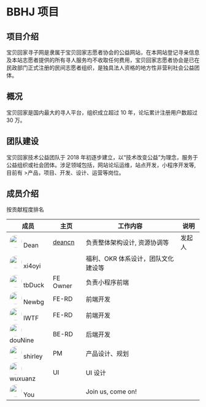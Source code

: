 # BBHJ 项目

## 项目介绍

宝贝回家寻子网是隶属于宝贝回家志愿者协会的公益网站，在本网站登记寻亲信息及本站志愿者提供的所有寻人服务均不收取任何费用，宝贝回家志愿者协会是已在民政部门正式注册的民间志愿者组织，是独具法人资格的地方性非营利社会公益团体。

## 概况

宝贝回家是国内最大的寻人平台，组织成立超过 10 年，论坛累计注册用户数超过 30 万。

## 团队建设

宝贝回家技术公益团队于 2018 年初逐步建立，以“技术改变公益”为理念，服务于公益组织或社会团体。涉足领域包括，网站论坛运维，站点开发，小程序开发等, 目前有 >产品，项目、开发、设计、运营等岗位。


## 成员介绍

按贡献程度排名

| 成员 | 主页 |  工作内容  |  说明  |
| ---- |----| ----------|----|
| <img src="https://avatars1.githubusercontent.com/u/1617384?s=460&v=4" style="width:32px; height:32px; border-radius:50%; "/> Dean | [deancn](https://github.com/deancn) | 负责整体架构设计, 资源协调等  |   发起人 | |
| <img src="http://wx.qlogo.cn/mmhead/Q3auHgzwzM6hPe6p4dURcERDlOS1IK4VgsDMk2JFWDK7tibq2lolq1g/64/0" style="width:32px; height:32px; border-radius:50%; "/>  xi4oyi | | 福利、OKR 体系设计，团队文化建设等  |    |
| <img src="http://wx.qlogo.cn/mmhead/daCYIKavDP339OBxQ3lcfpTW081rgjapgWJiclhsX4v0/64/0" style="width:32px; height:32px; border-radius:50%; "/>  tbDuck| FE Owner | 负责小程序前端  |    |
| <img src="http://wx.qlogo.cn/mmhead/PXeiaUTibV21CqnPnL3ekcibcYtLnckWFuem05sMHQXQxM/64/0" style="width:32px; height:32px; border-radius:50%; "/>  Newbg | FE-RD | 前端开发 |    |
| <img src="http://wx.qlogo.cn/mmhead/Q3auHgzwzM7ndt7HD622ltCicv6licTQxxN6vxdYiaYGmkyeSoOEeNDDg/64/0" style="width:32px; height:32px; border-radius:50%; "/>  IWTF | FE-RD | 前端开发 |    |
| <img src="http://wx.qlogo.cn/mmhead/PiajxSqBRaEJUrw1hw07l4ZQ6uHPO12RiccUHONT4DxKhibhkUX4liasTw/64/0" style="width:32px; height:32px; border-radius:50%; "/>  douNine | BE-RD | 后端开发 |    |
| <img src="https://wx.qlogo.cn/mmhead/ibefPNwibd61AdP63mprCZdPBrJUiaibbVwrfklC1RjKfP4/64" style="width:32px; height:32px; border-radius:50%; "/>  shirley | PM   | 产品设计、规划  |    |
| <img src="https://wx.qlogo.cn/mmhead/iaxbm0mx8p8JbKGj8M8x0u5JwtskkHg1BtfX0jic2fiazM/64" style="width:32px; height:32px; border-radius:50%; "/>  wuxuanz | UI  | UI 设计 |    |
| <img src="https://avatars1.githubusercontent.com/u/19773530?s=460&v=4" style="width:32px; height:32px; border-radius:50%; "/>  You |      | Join us, come on!  |    | |
